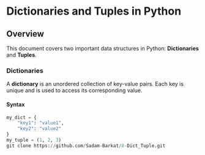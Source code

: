 # Dictionaries and Tuples in Python

## Overview

This document covers two important data structures in Python: **Dictionaries** and **Tuples**.

### Dictionaries

A **dictionary** is an unordered collection of key-value pairs. Each key is unique and is used to access its corresponding value.

#### Syntax

```python
my_dict = {
    "key1": "value1",
    "key2": "value2"
}
my_tuple = (1, 2, 3)
git clone https://github.com/Sadam-Barkat/8-Dict_Tuple.git
